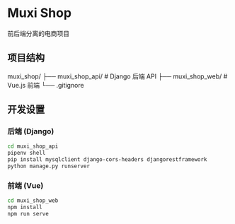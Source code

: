 # Muxi Shop

前后端分离的电商项目

## 项目结构

muxi_shop/
├── muxi_shop_api/ # Django 后端 API
├── muxi_shop_web/ # Vue.js 前端
└── .gitignore

## 开发设置

### 后端 (Django)

```bash
cd muxi_shop_api
pipenv shell
pip install mysqlclient django-cors-headers djangorestframework
python manage.py runserver
```

### 前端 (Vue)

```bash
cd muxi_shop_web
npm install
npm run serve
```
